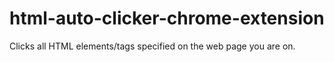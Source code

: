 # html-auto-clicker-chrome-extension
 Clicks all HTML elements/tags specified on the web page you are on.
